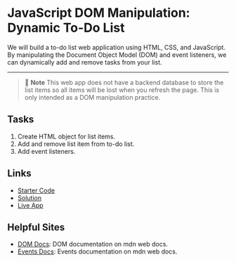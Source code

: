# JavaScript DOM Manipulation: Dynamic To-Do List

We will build a to-do list web application using HTML, CSS, and JavaScript. By manipulating the Document Object Model (DOM) and event listeners, we can dynamically add and remove tasks from your list.

---

> 🚨 **Note**
> This web app does not have a backend database to store the list items so all items will be lost when you refresh the page. This is only intended as a DOM manipulation practice.

## Tasks
1. Create HTML object for list items.
2. Add and remove list item from to-do list.
3. Add event listeners.

## Links
- [Starter Code](https://glitch.com/edit/#!/js-dom-manipulation--dynamic-todo-list-starter)
- [Solution](https://github.com/kchenTTP/js-dynamic-todo)
- [Live App](https://kchenttp.github.io/js-dynamic-todo/)

## Helpful Sites
- [DOM Docs](https://developer.mozilla.org/en-US/docs/Glossary/DOM): DOM documentation on mdn web docs.
- [Events Docs](https://developer.mozilla.org/en-US/docs/Learn/JavaScript/Building_blocks/Events): Events documentation on mdn web docs.

